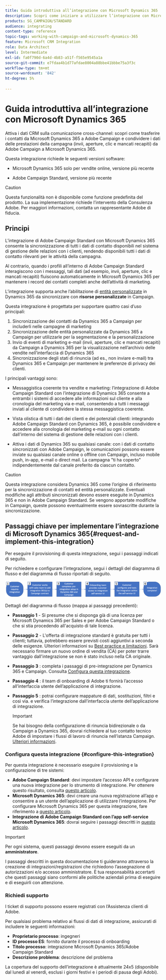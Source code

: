 ```yaml
---
title: Guida introduttiva all’integrazione con Microsoft Dynamics 365
description: Scopri come iniziare a utilizzare l’integrazione con Microsoft Dynamics 365
products: SG_CAMPAIGN/STANDARD
audience: integrating
content-type: reference
topic-tags: working-with-campaign-and-microsoft-dynamics-365
feature: Microsoft CRM Integration
role: Data Architect
level: Intermediate
exl-id: fa0f790d-6a4d-4b83-a51f-f565e9545a1a
source-git-commit: e7fdaa4b1d77afdae8004a88bbe41bbbe75a3f3c
workflow-type: tm+mt
source-wordcount: '842'
ht-degree: 5%

---
```


# Guida introduttiva all’integrazione con Microsoft Dynamics 365

Attiva i dati CRM sulla comunicazione cross-channel: scopri come trasferire i contatti da Microsoft Dynamics 365 a Adobe Campaign e condividere i dati delle prestazioni della campagna (invii, aperture, clic e mancati recapiti) da Adobe Campaign a Microsoft Dynamics 365.

Questa integrazione richiede le seguenti versioni software:

* Microsoft Dynamics 365 solo per vendite online, versione più recente

* Adobe Campaign Standard, versione più recente

>[!CAUTION]
>
>Questa funzionalità non è disponibile come funzione predefinita del prodotto. La sua implementazione richiede l’intervento della Consulenza Adobe. Per maggiori informazioni, contatta un rappresentante Adobe di fiducia.

## Principi

L’integrazione di Adobe Campaign Standard con Microsoft Dynamics 365 consente la sincronizzazione di tutti i dati di contatto disponibili nel sistema di gestione delle relazioni con i clienti, rendendo disponibili tutti i dati di contatto rilevanti per le attività della campagna.

Al contrario, quando i profili all’interno di Adobe Campaign Standard interagiscono con i messaggi, tali dati (ad esempio, invii, aperture, clic e mancati recapiti) fluiscono automaticamente in Microsoft Dynamics 365 per mantenere i record dei contatti completi anche dell’attività di marketing.

L’integrazione supporta anche l’abilitazione di [entità personalizzate](../../integrating/using/d365-acs-self-service-app-settings.md) in Dynamics 365 da sincronizzare con **risorse personalizzate** in Campaign.

Questa integrazione è progettata per supportare quattro casi d’uso principali:

1. Sincronizzazione dei contatti da Dynamics 365 a Campaign per includerli nelle campagne di marketing
1. Sincronizzazione delle entità personalizzate da Dynamics 365 a Campaign per utilizzarle per la segmentazione e la personalizzazione
1. Invio di eventi di marketing e-mail (invii, aperture, clic e mancati recapiti) da Campaign a Dynamics 365 per la visualizzazione nell’archivio delle vendite nell’interfaccia di Dynamics 365
1. Sincronizzazione degli stati di rinuncia (ad es., non inviare e-mail) tra Dynamics 365 e Campaign per mantenere le preferenze di privacy dei clienti.

I principali vantaggi sono:

* Messaggistica coerente tra vendite e marketing: l’integrazione di Adobe Campaign Standard con l’integrazione di Dynamics 365 consente a entrambi i sistemi di accedere alle informazioni sul cliente e alla cronologia del marketing via e-mail, consentendo a tutti i messaggi inviati al cliente di condividere la stessa messaggistica coerente.

* Vista olistica di tutti i dati dei clienti e dei potenziali clienti: integrando Adobe Campaign Standard con Dynamics 365, è possibile condividere e accedere alla cronologia del marketing e-mail su ogni contatto dall’interno del sistema di gestione delle relazioni con i clienti.

* Attiva i dati di Dynamics 365 su qualsiasi canale: con i dati di contatto sincronizzati con Adobe Campaign, le comunicazioni possono essere inviate su qualsiasi canale online o offline con Campaign, incluso mobile push, in-app, e-mail o direct mail. La campagna &quot;ti ha coperto&quot; indipendentemente dal canale preferito da ciascun contatto.

>[!CAUTION]
>
>Questa integrazione considera Dynamics 365 come l’origine di riferimento per la sincronizzazione di contatti ed entità personalizzate.  Eventuali modifiche agli attributi sincronizzati devono essere eseguite in Dynamics 365 e non in Adobe Campaign Standard.  Se vengono apportate modifiche in Campaign, queste possono eventualmente essere sovrascritte durante la sincronizzazione.

## Passaggi chiave per implementare l’integrazione di Microsoft Dynamics 365{#request-and-implement-this-integration}

Per eseguire il provisioning di questa integrazione, segui i passaggi indicati di seguito.

Per richiedere e configurare l’integrazione, segui i dettagli del diagramma di flusso e del diagramma di flusso riportati di seguito.

![](assets/provisioning-wf.png)

Dettagli del diagramma di flusso (mappa ai passaggi precedenti):

* **Passaggio 1** - Si presume che si disponga già di una licenza per Microsoft Dynamics 365 per Sales e per Adobe Campaign Standard o che si stia procedendo all&#39;acquisto di tale licenza.
* **Passaggio 2** - L&#39;offerta di integrazione standard è gratuita per tutti i clienti; tuttavia, potrebbero essere previsti costi aggiuntivi a seconda delle esigenze. Ulteriori informazioni su [Best practice e limitazioni](../../integrating/using/d365-acs-notices-and-recommendations.md). Sarà necessario firmare un nuovo ordine di vendita (CA) per poter trarre vantaggio dall&#39;integrazione se non è stato incluso nella CA originale.
* **Passaggio 3** : completa i passaggi di pre-integrazione per Dynamics 365 e Campaign. Consulta [Configura questa integrazione](#configure-this-integration).
* **Passaggio 4** : il team di onboarding di Adobe ti fornirà l’accesso all’interfaccia utente dell’applicazione di integrazione.
* **Passaggio 5** : potrai configurare mappature di dati, sostituzioni, filtri e così via. e verifica l’integrazione dall’interfaccia utente dell’applicazione di integrazione.

   >[!IMPORTANT]
   >
   > Se hai bisogno della configurazione di rinuncia bidirezionale o da Campaign a Dynamics 365, dovrai richiedere al tuo contatto tecnico Adobe di impostare i flussi di lavoro di rinuncia nell’istanza Campaign. [Ulteriori informazioni](../../integrating/using/d365-acs-notices-and-recommendations.md#opt-out).

### Configura questa integrazione {#configure-this-integration}

Per questa integrazione è necessario eseguire il provisioning e la configurazione di tre sistemi:

* **Adobe Campaign Standard**: devi impostare l’accesso API e configurare una nuova integrazione per lo strumento di integrazione. Per ottenere questo risultato, consulta [questo articolo](../../integrating/using/d365-acs-configure-adobe-io.md).
* **Microsoft Dynamics 365**: devi creare una nuova registrazione all’app e consentire a un utente dell’applicazione di utilizzare l’integrazione.  Per configurare Microsoft Dynamics 365 per questa integrazione, fare riferimento a [questo articolo](../../integrating/using/d365-acs-configure-d365.md).
* **Integrazione di Adobe Campaign Standard con l’app self-service Microsoft Dynamics 365**: dovrai seguire i passaggi descritti in [questo articolo](../../integrating/using/d365-acs-self-service-app-control-access.md).

>[!IMPORTANT]
>
>Per ogni sistema, questi passaggi devono essere eseguiti da un **amministratore**.
>
>I passaggi descritti in questa documentazione ti guideranno attraverso la creazione di integrazioni/registrazioni che richiedono l’assegnazione di autorizzazioni e/o accesso amministratore.  È tua responsabilità accertarti che questi passaggi siano conformi alle politiche aziendali prima di eseguire e di eseguirli con attenzione.

### Richiedi supporto

I ticket di supporto possono essere registrati con l’Assistenza clienti di Adobe.

Per qualsiasi problema relativo ai flussi di dati di integrazione, assicurati di includere le seguenti informazioni:

* **Proprietario processo**: ingegneri
* **ID processo ES**: fornito durante il processo di onboarding
* **Titolo processo**: integrazione Microsoft Dynamics 365/Adobe Campaign Standard
* **Descrizione problema**: descrizione del problema

La copertura del supporto dell’integrazione è attualmente 24x5 (disponibile dal lunedì al venerdì, esclusi i giorni festivi e i periodi di pausa degli Adobi).
